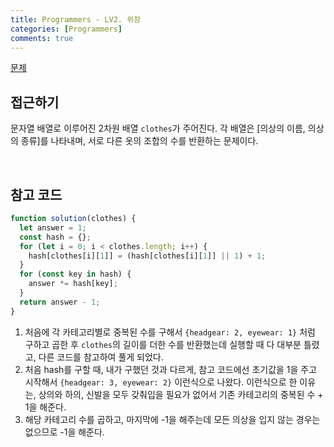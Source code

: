 ```yaml
---
title: Programmers - LV2. 위장
categories: [Programmers]
comments: true
---
```


[문제](https://programmers.co.kr/learn/courses/30/lessons/42578#qna)

## 접근하기

문자열 배열로 이루어진 2차원 배열 `clothes`가 주어진다. 각 배열은 [의상의 이름, 의상의 종류]를 나타내며, 서로 다른 옷의 조합의 수를 반환하는 문제이다.

<br>

## 참고 코드

```js
function solution(clothes) {
  let answer = 1;
  const hash = {};
  for (let i = 0; i < clothes.length; i++) {
    hash[clothes[i][1]] = (hash[clothes[i][1]] || 1) + 1;
  }
  for (const key in hash) {
    answer *= hash[key];
  }
  return answer - 1;
}
```

1. 처음에 각 카테고리별로 중복된 수를 구해서 `{headgear: 2, eyewear: 1}` 처럼 구하고 곱한 후 `clothes`의 길이를 더한 수를 반환했는데 실행할 때 다 대부분 틀렸고, 다른 코드를 참고하여 풀게 되었다.
2. 처음 hash를 구할 때, 내가 구했던 것과 다르게, 참고 코드에선 초기값을 1을 주고 시작해서 `{headgear: 3, eyewear: 2}` 이런식으로 나왔다. 이런식으로 한 이유는, 상의와 하의, 신발을 모두 갖춰입을 필요가 없어서 기존 카테고리의 중복된 수 + 1을 해준다.
3. 해당 카테고리 수를 곱하고, 마지막에 -1을 해주는데 모든 의상을 입지 않는 경우는 없으므로 -1을 해준다.
